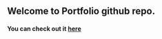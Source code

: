 ## Welcome to Portfolio github repo.

#### You can check out it [here](https://rpaltayev.github.io/portfolio/)
